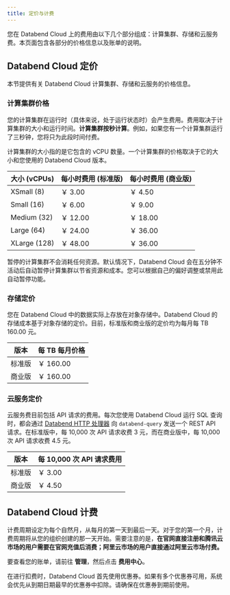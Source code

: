 ```yaml
---
title: 定价与计费
---
```


您在 Databend Cloud 上的费用由以下几个部分组成：计算集群、存储和云服务费。本页面包含各部分的价格信息以及账单的说明。

## Databend Cloud 定价

本节提供有关 Databend Cloud 计算集群、存储和云服务的价格信息。

### 计算集群价格

您的计算集群在运行时（具体来说，处于运行状态时）会产生费用。费用取决于计算集群的大小和运行时间。**计算集群按秒计算**。例如，如果您有一个计算集群运行了三秒钟，您将只为此段时间付费。

计算集群的大小指的是它包含的 vCPU 数量。一个计算集群的价格取决于它的大小和您使用的 Databend Cloud 版本。

| 大小 (vCPUs) | 每小时费用 (标准版) | 每小时费用 (商业版) |
| ------------ | ------------------- | ------------------- |
| XSmall (8)   | ￥ 3.00             | ￥ 4.50             |
| Small (16)   | ￥ 6.00             | ￥ 9.00             |
| Medium (32)  | ￥ 12.00            | ￥ 18.00            |
| Large (64)   | ￥ 24.00            | ￥ 36.00            |
| XLarge (128) | ￥ 48.00            | ￥ 36.00            |

暂停的计算集群不会消耗任何资源。默认情况下，Databend Cloud 会在五分钟不活动后自动暂停计算集群以节省资源和成本。您可以根据自己的偏好调整或禁用此自动暂停功能。

### 存储定价

您在 Databend Cloud 中的数据实际上存放在对象存储中。Databend Cloud 的存储成本基于对象存储的定价。目前，标准版和商业版的定价均为每月每 TB 160.00 元。

| 版本   | 每 TB 每月价格 |
| ------ | -------------- |
| 标准版 | ￥ 160.00      |
| 商业版 | ￥ 160.00      |

### 云服务定价

云服务费目前包括 API 请求的费用。每次您使用 Databend Cloud 运行 SQL 查询时，都会通过 [Databend HTTP 处理器](/developer/apis/http) 向 `databend-query` 发送一个 REST API 请求。在标准版中，每 10,000 次 API 请求收费 3 元，而在商业版中，每 10,000 次 API 请求收费 4.5 元。

| 版本   | 每 10,000 次 API 请求费用 |
| ------ | ------------------------- |
| 标准版 | ￥ 3.00                   |
| 商业版 | ￥ 4.50                   |

## Databend Cloud 计费

计费周期设定为每个自然月，从每月的第一天到最后一天。对于您的第一个月，计费周期将从您的组织创建的那一天开始。需要注意的是，**在官网直接注册和腾讯云市场的用户需要在官网充值后消费；阿里云市场的用户直接通过阿里云市场付费。**

要查看您的账单，请前往 **管理**，然后点击 **费用中心**。

在进行扣费时，Databend Cloud 首先使用优惠券。如果有多个优惠券可用，系统会优先从到期日期最早的优惠券中扣除。请确保在优惠券到期前使用。